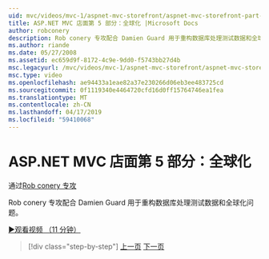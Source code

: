 ```yaml
---
uid: mvc/videos/mvc-1/aspnet-mvc-storefront/aspnet-mvc-storefront-part-5-globalization
title: ASP.NET MVC 店面第 5 部分：全球化 |Microsoft Docs
author: robconery
description: Rob conery 专攻配合 Damien Guard 用于重构数据库处理测试数据和全球化问题。
ms.author: riande
ms.date: 05/27/2008
ms.assetid: ec659d9f-8172-4c9e-9dd0-f5743bb27d4b
msc.legacyurl: /mvc/videos/mvc-1/aspnet-mvc-storefront/aspnet-mvc-storefront-part-5-globalization
msc.type: video
ms.openlocfilehash: ae94433a1eae82a37e230266d06eb3ee483725cd
ms.sourcegitcommit: 0f1119340e4464720cfd16d0ff15764746ea1fea
ms.translationtype: MT
ms.contentlocale: zh-CN
ms.lasthandoff: 04/17/2019
ms.locfileid: "59410068"
---
```

# <a name="aspnet-mvc-storefront-part-5-globalization"></a>ASP.NET MVC 店面第 5 部分：全球化

通过[Rob conery 专攻](https://github.com/robconery)

Rob conery 专攻配合 Damien Guard 用于重构数据库处理测试数据和全球化问题。

[&#9654;观看视频 （11 分钟）](https://channel9.msdn.com/Blogs/ASP-NET-Site-Videos/aspnet-mvc-storefront-part-5-globalization)

> [!div class="step-by-step"]
> [上一页](aspnet-mvc-storefront-part-4-linq-to-sql-spike.md)
> [下一页](aspnet-mvc-storefront-part-6-finishing-the-repository-and-initial-ui-work.md)
